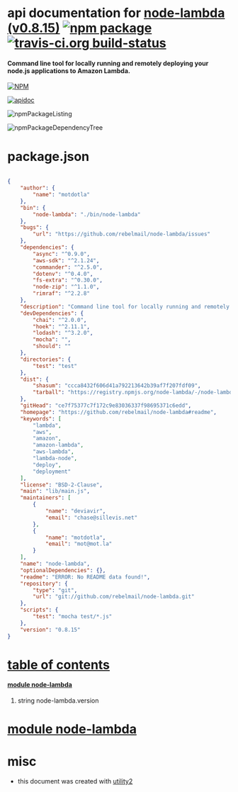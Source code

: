 # api documentation for  [node-lambda (v0.8.15)](https://github.com/rebelmail/node-lambda#readme)  [![npm package](https://img.shields.io/npm/v/npmdoc-node-lambda.svg?style=flat-square)](https://www.npmjs.org/package/npmdoc-node-lambda) [![travis-ci.org build-status](https://api.travis-ci.org/npmdoc/node-npmdoc-node-lambda.svg)](https://travis-ci.org/npmdoc/node-npmdoc-node-lambda)
#### Command line tool for locally running and remotely deploying your node.js applications to Amazon Lambda.

[![NPM](https://nodei.co/npm/node-lambda.png?downloads=true)](https://www.npmjs.com/package/node-lambda)

[![apidoc](https://npmdoc.github.io/node-npmdoc-node-lambda/build/screenCapture.buildNpmdoc.browser._2Fhome_2Ftravis_2Fbuild_2Fnpmdoc_2Fnode-npmdoc-node-lambda_2Ftmp_2Fbuild_2Fapidoc.html.png)](https://npmdoc.github.io/node-npmdoc-node-lambda/build/apidoc.html)

![npmPackageListing](https://npmdoc.github.io/node-npmdoc-node-lambda/build/screenCapture.npmPackageListing.svg)

![npmPackageDependencyTree](https://npmdoc.github.io/node-npmdoc-node-lambda/build/screenCapture.npmPackageDependencyTree.svg)



# package.json

```json

{
    "author": {
        "name": "motdotla"
    },
    "bin": {
        "node-lambda": "./bin/node-lambda"
    },
    "bugs": {
        "url": "https://github.com/rebelmail/node-lambda/issues"
    },
    "dependencies": {
        "async": "^0.9.0",
        "aws-sdk": "^2.1.24",
        "commander": "^2.5.0",
        "dotenv": "^0.4.0",
        "fs-extra": "^0.30.0",
        "node-zip": "^1.1.0",
        "rimraf": "^2.2.8"
    },
    "description": "Command line tool for locally running and remotely deploying your node.js applications to Amazon Lambda.",
    "devDependencies": {
        "chai": "^2.0.0",
        "hoek": "^2.11.1",
        "lodash": "^3.2.0",
        "mocha": "",
        "should": ""
    },
    "directories": {
        "test": "test"
    },
    "dist": {
        "shasum": "ccca8432f606d41a792213642b39af7f207fdf09",
        "tarball": "https://registry.npmjs.org/node-lambda/-/node-lambda-0.8.15.tgz"
    },
    "gitHead": "ce7f75377c7f172c9e83036337f98695371c6edd",
    "homepage": "https://github.com/rebelmail/node-lambda#readme",
    "keywords": [
        "lambda",
        "aws",
        "amazon",
        "amazon-lambda",
        "aws-lambda",
        "lambda-node",
        "deploy",
        "deployment"
    ],
    "license": "BSD-2-Clause",
    "main": "lib/main.js",
    "maintainers": [
        {
            "name": "deviavir",
            "email": "chase@sillevis.net"
        },
        {
            "name": "motdotla",
            "email": "mot@mot.la"
        }
    ],
    "name": "node-lambda",
    "optionalDependencies": {},
    "readme": "ERROR: No README data found!",
    "repository": {
        "type": "git",
        "url": "git://github.com/rebelmail/node-lambda.git"
    },
    "scripts": {
        "test": "mocha test/*.js"
    },
    "version": "0.8.15"
}
```



# <a name="apidoc.tableOfContents"></a>[table of contents](#apidoc.tableOfContents)

#### [module node-lambda](#apidoc.module.node-lambda)
1.  string <span class="apidocSignatureSpan">node-lambda.</span>version



# <a name="apidoc.module.node-lambda"></a>[module node-lambda](#apidoc.module.node-lambda)



# misc
- this document was created with [utility2](https://github.com/kaizhu256/node-utility2)
